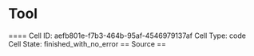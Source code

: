 # Tool

==== Cell ID: aefb801e-f7b3-464b-95af-4546979137af
Cell Type: code
Cell State: finished_with_no_error
== Source ==
